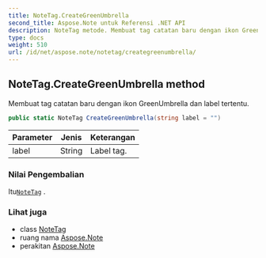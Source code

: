 ```yaml
---
title: NoteTag.CreateGreenUmbrella
second_title: Aspose.Note untuk Referensi .NET API
description: NoteTag metode. Membuat tag catatan baru dengan ikon GreenUmbrella dan label tertentu.
type: docs
weight: 510
url: /id/net/aspose.note/notetag/creategreenumbrella/
---
```

## NoteTag.CreateGreenUmbrella method

Membuat tag catatan baru dengan ikon GreenUmbrella dan label tertentu.

```csharp
public static NoteTag CreateGreenUmbrella(string label = "")
```

| Parameter | Jenis | Keterangan |
| --- | --- | --- |
| label | String | Label tag. |

### Nilai Pengembalian

Itu[`NoteTag`](../) .

### Lihat juga

* class [NoteTag](../)
* ruang nama [Aspose.Note](../../notetag/)
* perakitan [Aspose.Note](../../../)


